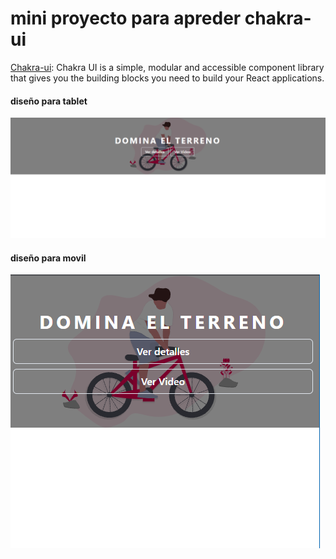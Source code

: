 # mini proyecto para apreder chakra-ui

[Chakra-ui](https://chakra-ui.com/):
Chakra UI is a simple, modular and accessible component library that gives you the building blocks you need to build your React applications.

#### diseño para tablet

![imagen para tablet](./doc/tablet.png)

#### diseño para movil

![imagen para movil](./doc/movil.png)

